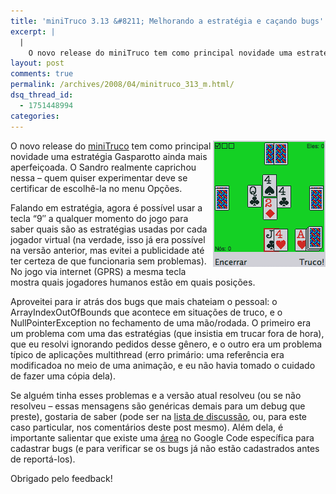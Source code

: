```yaml
---
title: 'miniTruco 3.13 &#8211; Melhorando a estratégia e caçando bugs'
excerpt: |
  |
    O novo release do miniTruco tem como principal novidade uma estratégia Gasparotto ainda mais aperfeiçoada. O Sandro realmente caprichou nessa - quem quiser experimentar deve se certificar de escolhê-la no menu Opções. Falando em estratégia, agora é possível usar a...
layout: post
comments: true
permalink: /archives/2008/04/minitruco_313_m.html/
dsq_thread_id:
  - 1751448994
categories:
---
```

<img src="/archives/img/minitruco_gde.png" align="right" width="180" height="202" />O novo release do [miniTruco][1] tem como principal novidade uma estratégia Gasparotto ainda mais aperfeiçoada. O Sandro realmente caprichou nessa &#8211; quem quiser experimentar deve se certificar de escolhê-la no menu Opções.

Falando em estratégia, agora é possível usar a tecla &#8220;9&#8243; a qualquer momento do jogo para saber quais são as estratégias usadas por cada jogador virtual (na verdade, isso já era possível na versão anterior, mas evitei a publicidade até ter certeza de que funcionaria sem problemas). No jogo via internet (GPRS) a mesma tecla mostra quais jogadores humanos estão em quais posições.

Aproveitei para ir atrás dos bugs que mais chateiam o pessoal: o ArrayIndexOutOfBounds que acontece em situações de truco, e o NullPointerException no fechamento de uma mão/rodada. O primeiro era um problema com uma das estratégias (que insistia em trucar fora de hora), que eu resolvi ignorando pedidos desse gênero, e o outro era um problema típico de aplicações multithread (erro primário: uma referência era modificadoa no meio de uma animação, e eu não havia tomado o cuidado de fazer uma cópia dela).

Se alguém tinha esses problemas e a versão atual resolveu (ou se não resolveu &#8211; essas mensagens são genéricas demais para um debug que preste), gostaria de saber (pode ser na [lista de discussão][2], ou, para este caso particular, nos comentários deste post mesmo). Além dela, é importante salientar que existe uma [área][3] no Google Code específica para cadastrar bugs (e para verificar se os bugs já não estão cadastrados antes de reportá-los).

Obrigado pelo feedback!

 [1]: /minitruco
 [2]: http://groups.google.com/group/minitruco
 [3]: http://code.google.com/p/minitruco/issues/list
